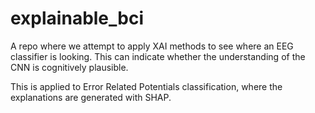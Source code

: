 # explainable_bci
A repo where we attempt to apply XAI methods to see where an EEG classifier is looking. This can indicate whether the understanding of the CNN is cognitively plausible.

This is applied to Error Related Potentials classification, where the explanations are generated with SHAP.
